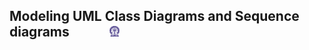 ## Modeling UML Class Diagrams and Sequence diagrams  &nbsp; &nbsp; &nbsp; &nbsp; &nbsp; &nbsp; <img src="images/iitkgp.png" width="3%" />
